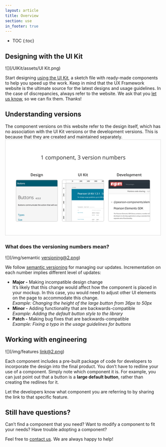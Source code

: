 ```yaml
---
layout: article
title: Overview
section: use
in_footer: true
---
```



* TOC
{:toc}

## Designing with the UI Kit

![](/UIKit/assets/UI Kit.png)

Start designing [using the UI Kit]({{site.baseurl}}/UIKit), a sketch file with ready-made components to help you speed up the work. Keep in mind that the UX Framework website is the ultimate source for the latest designs and usage guidelines. In the case of discrepancies, always refer to the website. We ask that you [let us know]({{site.baseurl}}/contact), so we can fix them. Thanks!



## Understanding versions

The component versions on this website refer to the design itself, which has no association with the UI Kit versions or the development versions. This is because that they are created and maintained separately.
![](/img/component_versions@2.png)

### What does the versioning numbers mean?

![](/img/semantic versioning@2.png)

We follow [semantic versioning](https://semver.org/) for managing our updates. Incrementation on each number implies different level of updates:

* __Major -__ Making incompatible design change  
   It’s likely that this change would affect how the component is placed in your mockup. In this case, you would need to adjust other UI elements on the page to accommodate this change.  
   _Example: Changing the height of the large button from 36px to 50px_
* __Minor -__ Adding functionality that are backwards-compatible  
   _Example: Adding the default button style to the library_
* __Patch -__ Making bug fixes that are backwards-compatible  
   _Example: Fixing a typo in the usage guidelines for buttons_



## Working with engineering

![](/img/features link@2.png)

Each component includes a pre-built package of code for developers to incorporate the design into the final product. You don’t have to redline your use of a component. Simply note which component it is. For example, you can just point out that a button is a **large default button**, rather than creating the redlines for it.

Let the developers know what component you are referring to by sharing the link to that specific feature.



## Still have questions?

Can’t find a component that you need? Want to modify a component to fit your needs? Have trouble adopting a component?

Feel free to [contact us]({{site.baseurl}}/contact). We are always happy to help!
